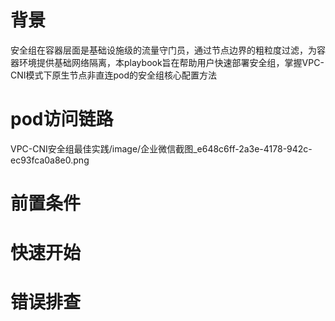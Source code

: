 # 背景
安全组在容器层面是基础设施级的流量守门员，通过节点边界的粗粒度过滤，为容器环境提供基础网络隔离，本playbook旨在帮助用户快速部署安全组，掌握VPC-CNI模式下原生节点非直连pod的安全组核心配置方法
# pod访问链路
VPC-CNI安全组最佳实践/image/企业微信截图_e648c6ff-2a3e-4178-942c-ec93fca0a8e0.png

# 前置条件

# 快速开始

# 错误排查
